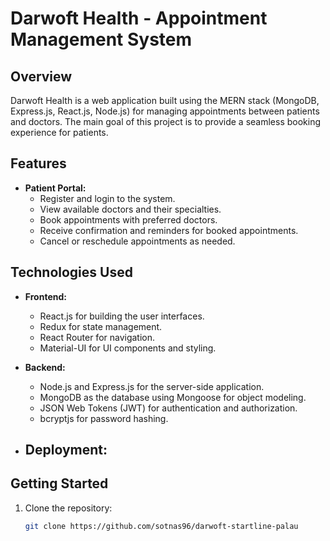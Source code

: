 # Darwoft Health - Appointment Management System

## Overview

Darwoft Health is a web application built using the MERN stack (MongoDB, Express.js, React.js, Node.js) for managing appointments between patients and doctors. The main goal of this project is to provide a seamless booking experience for patients.

## Features

- **Patient Portal:**
  - Register and login to the system.
  - View available doctors and their specialties.
  - Book appointments with preferred doctors.
  - Receive confirmation and reminders for booked appointments.
  - Cancel or reschedule appointments as needed.

## Technologies Used

- **Frontend:**
  - React.js for building the user interfaces.
  - Redux for state management.
  - React Router for navigation.
  - Material-UI for UI components and styling.

- **Backend:**
  - Node.js and Express.js for the server-side application.
  - MongoDB as the database using Mongoose for object modeling.
  - JSON Web Tokens (JWT) for authentication and authorization.
  - bcryptjs for password hashing.

- **Deployment:**
  - 

## Getting Started

1. Clone the repository:
   ```bash
   git clone https://github.com/sotnas96/darwoft-startline-palau
